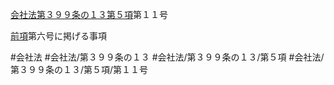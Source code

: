 [会社法第３９９条の１３第５項](会社法＿＿＿＿第３９９条の１３第５項)第１１号

[前項](会社法＿＿＿＿第３９９条の１３第４項)第六号に掲げる事項


#会社法
#会社法/第３９９条の１３
#会社法/第３９９条の１３/第５項
#会社法/第３９９条の１３/第５項/第１１号
